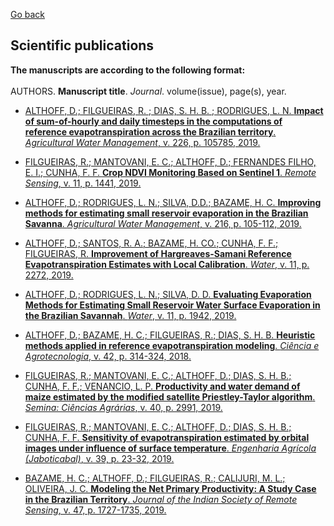 [Go back](/danielalthoff.github.io)
## Scientific publications

**The manuscripts are according to the following format:**<br><br>
AUTHORS. **Manuscript title**. _Journal_. volume(issue), page(s), year. 

- <a href="http://dx.doi.org/10.1016/j.agwat.2019.105785" target='blank'>ALTHOFF, D.; FILGUEIRAS, R. ; DIAS, S. H. B. ; RODRIGUES, L. N. **Impact of sum-of-hourly and daily timesteps in the computations of reference evapotranspiration across the Brazilian territory**. _Agricultural Water Management_, v. 226, p. 105785, 2019.</a>

- <a href="http://dx.doi.org/10.3390/rs11121441" target='blank'>FILGUEIRAS, R.; MANTOVANI, E. C.; ALTHOFF, D.; FERNANDES FILHO, E. I.; CUNHA, F. F. **Crop NDVI Monitoring Based on Sentinel 1**. _Remote Sensing_, v. 11, p. 1441, 2019.</a>

- <a href="http://dx.doi.org/10.1016/j.agwat.2019.01.028" target='blank'>ALTHOFF, D.; RODRIGUES, L. N.; SILVA, D.D.; BAZAME, H. C. **Improving methods for estimating small reservoir evaporation in the Brazilian Savanna**. _Agricultural Water Management_, v. 216, p. 105-112, 2019.</a>

- <a href="http://dx.doi.org/10.3390/w11112272" target='blank'>ALTHOFF, D.; SANTOS, R. A.; BAZAME, H. CO.; CUNHA, F. F.; FILGUEIRAS, R. **Improvement of Hargreaves-Samani Reference Evapotranspiration Estimates with Local Calibration**. _Water_, v. 11, p. 2272, 2019.</a>

- <a href="http://dx.doi.org/10.3390/w11091942" target='blank'>ALTHOFF, D.; RODRIGUES, L. N.; SILVA, D. D. **Evaluating Evaporation Methods for Estimating Small Reservoir Water Surface Evaporation in the Brazilian Savannah**. _Water_, v. 11, p. 1942, 2019.</a>

- <a href="http://dx.doi.org/10.1590/1413-70542018423006818" target='blank'>ALTHOFF, D.; BAZAME, H. C.; FILGUEIRAS, R.; DIAS, S. H. B. **Heuristic methods applied in reference evapotranspiration modeling**. _Ciência e Agrotecnologia_, v. 42, p. 314-324, 2018.</a>

- <a href="http://dx.doi.org/10.5433/1679-0359.2019v40n6Supl2p2991" target='blank'>FILGUEIRAS, R.; MANTOVANI, E. C.; ALTHOFF, D.; DIAS, S. H. B.; CUNHA, F. F.; VENANCIO, L. P. **Productivity and water demand of maize estimated by the modified satellite Priestley-Taylor algorithm**. _Semina: Ciências Agrárias_, v. 40, p. 2991, 2019.</a>

- <a href="http://dx.doi.org/10.1590/1809-4430-eng.agric.v39nep23-32/2019" target='blank'>FILGUEIRAS, R.; MANTOVANI, E. C.; ALTHOFF, D.; DIAS, S. H. B.; CUNHA, F. F. **Sensitivity of evapotranspiration estimated by orbital images under influence of surface temperature**. _Engenharia Agrícola (Jaboticabal)_, v. 39, p. 23-32, 2019.</a>

- <a href="http://dx.doi.org/10.1007/s12524-019-01024-3" target='blank'>BAZAME, H. C.; ALTHOFF, D.; FILGUEIRAS, R.; CALIJURI, M. L.; OLIVEIRA, J. C. **Modeling the Net Primary Productivity: A Study Case in the Brazilian Territory**. _Journal of the Indian Society of Remote Sensing_, v. 47, p. 1727-1735, 2019.</a>


<!--For more details see [](https://guides.github.com/features/mastering-markdown/).-->
